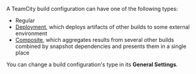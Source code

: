 [//]: # (title: Changing Build Configuration Type)
[//]: # (auxiliary-id: Changing Build Configuration Type)

A TeamCity <emphasis tooltip="build-configuration">build configuration</emphasis> can have one of the following types:
* Regular
* [Deployment](deployment-build-configuration.md), which deploys artifacts of other builds to some external environment
* [Composite](composite-build-configuration.md), which aggregates results from several other builds combined by snapshot dependencies and presents them in a single place

You can change a build configuration's type in its __General Settings__.